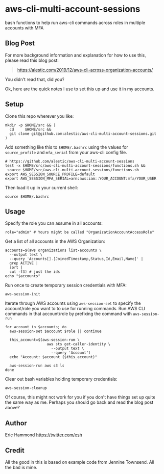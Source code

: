 # aws-cli-multi-account-sessions

bash functions to help run aws-cli commands across roles in multiple
accounts with MFA

## Blog Post

For more background information and explanation for how to use this,
please read this blog post:

> <https://alestic.com/2019/12/aws-cli-across-organization-accounts/>

You didn't read that, did you?

Ok, here are the quick notes I use to set this up and use it in my
accounts.

## Setup

Clone this repo wherever you like:

    mkdir -p $HOME/src && (
      cd     $HOME/src &&
      git clone git@github.com:alestic/aws-cli-multi-account-sessions.git
    )

Add something like this to `$HOME/.bashrc` using the values for
`source_profile` and `mfa_serial` from your aws-cli config file.

    # https://github.com/alestic/aws-cli-multi-account-sessions
    test -x $HOME/src/aws-cli-multi-account-sessions/functions.sh &&
     source $HOME/src/aws-cli-multi-account-sessions/functions.sh
    export AWS_SESSION_SOURCE_PROFILE=default
    export AWS_SESSION_MFA_SERIAL=arn:aws:iam::YOUR_ACCOUNT:mfa/YOUR_USER

Then load it up in your current shell:

    source $HOME/.bashrc

## Usage

Specify the role you can assume in all accounts:

    role="admin" # Yours might be called "OrganizationAccountAccessRole"

Get a list of all accounts in the AWS Organization:

    accounts=$(aws organizations list-accounts \
      --output text \
      --query 'Accounts[].[JoinedTimestamp,Status,Id,Email,Name]' |
      grep ACTIVE |
      sort |
      cut -f3) # just the ids
    echo "$accounts"

Run once to create temporary session credentials with MFA:

    aws-session-init

Iterate through AWS accounts using `aws-session-set` to specify the
account/role you want to to use for running commands. Run AWS CLI
commands in that account/role by prefixing the command with
`aws-session-run`

    for account in $accounts; do
      aws-session-set $account $role || continue

      this_account=$(aws-session-run \
                       aws sts get-caller-identity \
                         --output text \
                         --query 'Account')
      echo "Account: $account ($this_account)"

      aws-session-run aws s3 ls
    done

Clear out bash variables holding temporary credentials:

    aws-session-cleanup

Of course, this might not work for you if you don't have things set up
quite the same way as me. Perhaps you should go back and read the blog
post above?

## Author

Eric Hammond
<https://twitter.com/esh>

## Credit

All the good in this is based on example code from Jennine
Townsend. All the bad is mine.
